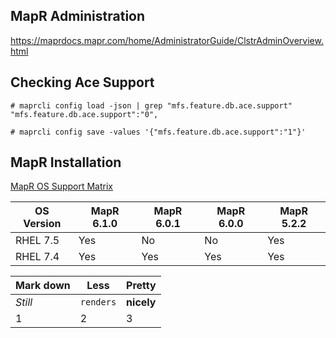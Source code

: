 ## MapR Administration

https://maprdocs.mapr.com/home/AdministratorGuide/ClstrAdminOverview.html

## Checking Ace Support

    # maprcli config load -json | grep "mfs.feature.db.ace.support" 
    "mfs.feature.db.ace.support":"0",
    
    # maprcli config save -values '{"mfs.feature.db.ace.support":"1"}'  

## MapR Installation

[MapR OS Support Matrix](https://mapr.com/docs/home/InteropMatrix/r_os_matrix_6.x.html)

OS Version | MapR 6.1.0 | MapR 6.0.1 | MapR 6.0.0 | MapR 5.2.2
--- | --- | --- | --- | ---
RHEL 7.5 |Yes |No | No | Yes
RHEL 7.4 |Yes |Yes |Yes | Yes

Mark down | Less | Pretty
--- | --- | ---
*Still* | `renders` | **nicely**
1 | 2 | 3

